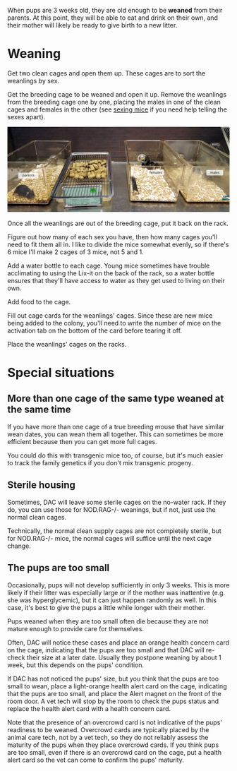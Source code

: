 <!-- TITLE: Mouse Weaning -->

When pups are 3 weeks old, they are old enough to be **weaned** from their parents. At this point, they will be able to eat and drink on their own, and their mother will likely be ready to give birth to a new litter.

# Weaning
Get two clean cages and open them up. These cages are to sort the weanlings by sex.

Get the breeding cage to be weaned and open it up. Remove the weanlings from the breeding cage one by one, placing the males in one of the clean cages and females in the other (see [sexing mice](/mouses/sexing) if you need help telling the sexes apart). 

![example weaning setup](/uploads/weaning/weaning-00001-a.jpeg "example weaning setup")

Once all the weanlings are out of the breeding cage, put it back on the rack.

Figure out how many of each sex you have, then how many cages you'll need to fit them all in. I like to divide the mice somewhat evenly, so if there's 6 mice I'll make 2 cages of 3 mice, not 5 and 1.

Add a water bottle to each cage. Young mice sometimes have trouble acclimating to using the Lix-it on the back of the rack, so a water bottle ensures that they'll have access to water as they get used to living on their own. 

Add food to the cage.

Fill out cage cards for the weanlings' cages. Since these are new mice being added to the colony, you'll need to write the number of mice on the activation tab on the bottom of the card before tearing it off.

Place the weanlings' cages on the racks.
# Special situations
## More than one cage of the same type weaned at the same time
If you have more than one cage of a true breeding mouse that have similar wean dates, you can wean them all together. This can sometimes be more efficient because then you can get more full cages.

You could do this with transgenic mice too, of course, but it's much easier to track the family genetics if you don't mix transgenic progeny.
## Sterile housing
Sometimes, DAC will leave some sterile cages on the no-water rack. If they do, you can use those for NOD.RAG-/- weanings, but if not, just use the normal clean cages.

Technically, the normal clean supply cages are not completely sterile, but for NOD.RAG-/- mice, the normal cages will suffice until the next cage change. 
## The pups are too small
Occasionally, pups will not develop sufficiently in only 3 weeks. This is more likely if their litter was especially large or if the mother was inattentive (e.g. she was hyperglycemic), but it can just happen randomly as well. In this case, it's best to give the pups a little while longer with their mother.

Pups weaned when they are too small often die because they are not mature enough to provide care for themselves.

Often, DAC will notice these cases and place an orange health concern card on the cage, indicating that the pups are too small and that DAC will re-check their size at a later date. Usually they postpone weaning by about 1 week, but this depends on the pups' condition.

If DAC has not noticed the pups' size, but you think that the pups are too small to wean, place a light-orange health alert card on the cage, indicating that the pups are too small, and place the Alert magnet on the front of the room door. A vet tech will stop by the room to check the pups status and replace the health alert card with a health concern card.

Note that the presence of an overcrowd card is not indicative of the pups' readiness to be weaned. Overcrowd cards are typically placed by the animal care tech, not by a vet tech, so they do not reliably assess the maturity of the pups when they place overcrowd cards. If you think pups are too small, even if there is an overcrowd card on the cage, put a health alert card so the vet can come to confirm the pups' maturity.